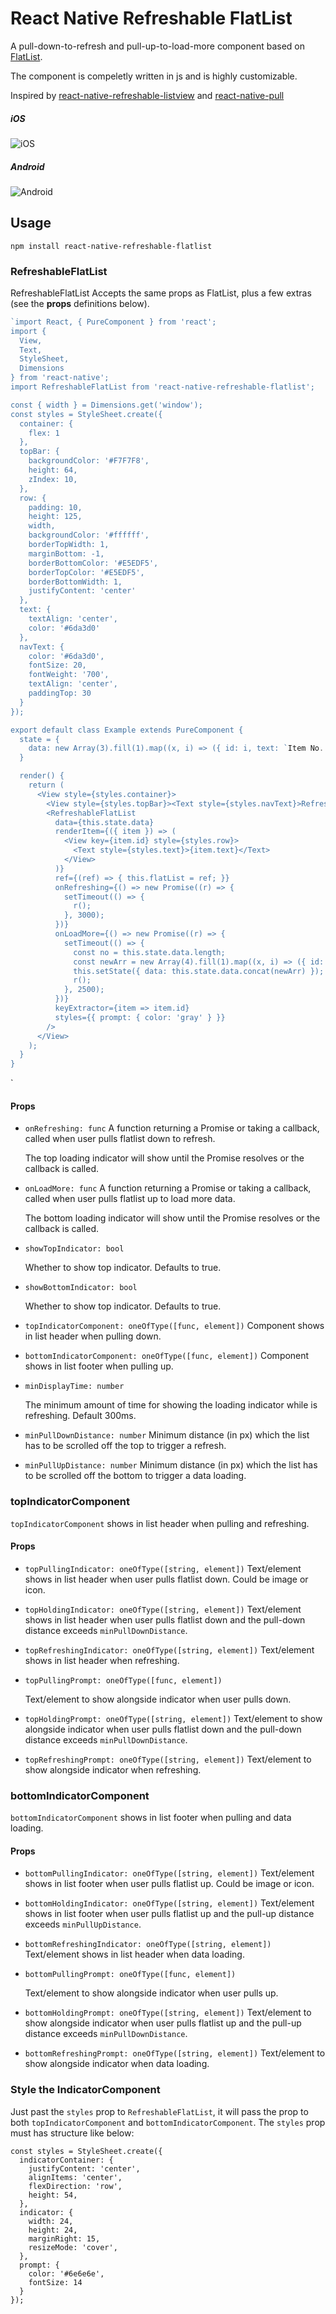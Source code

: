 # React Native Refreshable FlatList
A pull-down-to-refresh and pull-up-to-load-more component based on [FlatList](https://facebook.github.io/react-native/docs/flatlist.html).

The component is compeletly written in js and is highly customizable.

Inspired by [react-native-refreshable-listview](https://github.com/jsdf/react-native-refreshable-listview) and [react-native-pull](https://github.com/greatbsky/react-native-pull)

##### iOS

![iOS](http://o9xbuqgcs.bkt.clouddn.com/iOS.gif)

##### Android

![Android](http://o9xbuqgcs.bkt.clouddn.com/Android.gif)

## Usage

 `npm install react-native-refreshable-flatlist`

### RefreshableFlatList
RefreshableFlatList  Accepts the same props as FlatList, plus a few extras (see the **props** definitions below).

```js
`import React, { PureComponent } from 'react';
import {
  View,
  Text,
  StyleSheet,
  Dimensions
} from 'react-native';
import RefreshableFlatList from 'react-native-refreshable-flatlist';

const { width } = Dimensions.get('window');
const styles = StyleSheet.create({
  container: {
    flex: 1
  },
  topBar: {
    backgroundColor: '#F7F7F8',
    height: 64,
    zIndex: 10,
  },
  row: {
    padding: 10,
    height: 125,
    width,
    backgroundColor: '#ffffff',
    borderTopWidth: 1,
    marginBottom: -1,
    borderBottomColor: '#E5EDF5',
    borderTopColor: '#E5EDF5',
    borderBottomWidth: 1,
    justifyContent: 'center'
  },
  text: {
    textAlign: 'center',
    color: '#6da3d0'
  },
  navText: {
    color: '#6da3d0',
    fontSize: 20,
    fontWeight: '700',
    textAlign: 'center',
    paddingTop: 30
  }
});

export default class Example extends PureComponent {
  state = {
    data: new Array(3).fill(1).map((x, i) => ({ id: i, text: `Item No. ${i}` })),
  }

  render() {
    return (
      <View style={styles.container}>
        <View style={styles.topBar}><Text style={styles.navText}>RefreshableFlatList</Text></View>
        <RefreshableFlatList
          data={this.state.data}
          renderItem={({ item }) => (
            <View key={item.id} style={styles.row}>
              <Text style={styles.text}>{item.text}</Text>
            </View>
          )}
          ref={(ref) => { this.flatList = ref; }}
          onRefreshing={() => new Promise((r) => {
            setTimeout(() => {
              r();
            }, 3000);
          })}
          onLoadMore={() => new Promise((r) => {
            setTimeout(() => {
              const no = this.state.data.length;
              const newArr = new Array(4).fill(1).map((x, i) => ({ id: i + no, text: `Item No. ${i + no}` }));
              this.setState({ data: this.state.data.concat(newArr) });
              r();
            }, 2500);
          })}
          keyExtractor={item => item.id}
          styles={{ prompt: { color: 'gray' } }}
        />
      </View>
    );
  }
}

```
`
#### Props

- `onRefreshing: func`
  A function returning a Promise or taking a callback, called when user pulls flatlist down to refresh.

  The top loading indicator will show until the Promise resolves or the callback is called.

- `onLoadMore: func`
  A function returning a Promise or taking a callback, called when user pulls flatlist up to load more data.

  The bottom loading indicator will show until the Promise resolves or the callback is called.

- `showTopIndicator: bool`

  Whether to show top indicator. Defaults to true.

- `showBottomIndicator: bool`

  Whether to show top indicator. Defaults to true.

- `topIndicatorComponent: oneOfType([func, element])`
  Component  shows in list header when pulling down.

- `bottomIndicatorComponent: oneOfType([func, element])`
  Component  shows in list footer when pulling up.

- `minDisplayTime: number`

  The minimum amount of time for showing the loading indicator while is refreshing. Default 300ms.

- `minPullDownDistance: number`
  Minimum distance (in px) which the list has to be scrolled off the top to 
  trigger a refresh.

- `minPullUpDistance: number`
  Minimum distance (in px) which the list has to be scrolled off the bottom to 
  trigger a data loading.


### topIndicatorComponent
`topIndicatorComponent` shows in list header when pulling and refreshing.

#### Props

- `topPullingIndicator: oneOfType([string, element])`
  Text/element shows in list header when user pulls  flatlist down. Could be image or icon.

- `topHoldingIndicator: oneOfType([string, element])`
  Text/element shows in list header when user pulls flatlist down and the pull-down distance exceeds `minPullDownDistance`. 

- `topRefreshingIndicator: oneOfType([string, element])`
  Text/element shows  in list header when refreshing.

- `topPullingPrompt: oneOfType([func, element])`

  Text/element to show alongside indicator when user pulls down.

- `topHoldingPrompt: oneOfType([string, element])`
  Text/element to show alongside indicator when user pulls flatlist down and the pull-down distance exceeds `minPullDownDistance`. 

- `topRefreshingPrompt: oneOfType([string, element])`
  Text/element to show alongside indicator when refreshing.

### bottomIndicatorComponent

`bottomIndicatorComponent` shows in list footer when pulling and data loading.

#### Props

- `bottomPullingIndicator: oneOfType([string, element])`
  Text/element shows in list footer when user pulls  flatlist up. Could be image or icon.

- `bottomHoldingIndicator: oneOfType([string, element])`
  Text/element shows in list footer when user pulls flatlist up and the pull-up distance exceeds `minPullUpDistance`. 

- `bottomRefreshingIndicator: oneOfType([string, element])`
  Text/element shows  in list header when data loading.

- `bottomPullingPrompt: oneOfType([func, element])`

  Text/element to show alongside indicator when user pulls up.

- `bottomHoldingPrompt: oneOfType([string, element])`
  Text/element to show alongside indicator when user pulls flatlist up and the pull-up distance exceeds `minPullDownDistance`. 

- `bottomRefreshingPrompt: oneOfType([string, element])`
  Text/element to show alongside indicator when data loading.

### Style the IndicatorComponent

Just past the `styles` prop to `RefreshableFlatList`, it will pass the prop to both `topIndicatorComponent` and `bottomIndicatorComponent`. The `styles` prop must has structure like below:

```Js
const styles = StyleSheet.create({
  indicatorContainer: {
    justifyContent: 'center',
    alignItems: 'center',
    flexDirection: 'row',
    height: 54,
  },
  indicator: {
    width: 24,
    height: 24,
    marginRight: 15,
    resizeMode: 'cover',
  },
  prompt: {
    color: '#6e6e6e',
    fontSize: 14
  }
});
```

